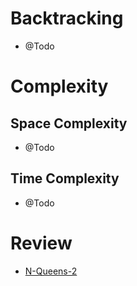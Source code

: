 # Backtracking
- @Todo
  
# Complexity

## Space Complexity
- @Todo

## Time Complexity
- @Todo

# Review
- [N-Queens-2](https://leetcode.com/problems/n-queens-ii)

